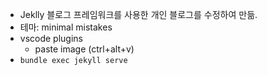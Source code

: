 - Jeklly 블로그 프레임워크를 사용한 개인 블로그를 수정하여
만듦. 
- 테마: minimal mistakes 
- vscode plugins
    - paste image (ctrl+alt+v)
- `bundle exec jekyll serve`

